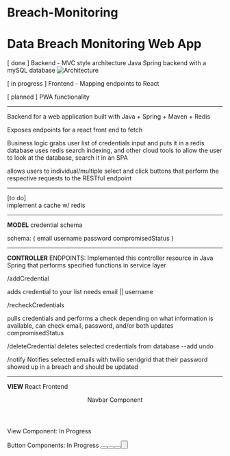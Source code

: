 # Breach-Monitoring
# Data Breach Monitoring Web App

[ done ] Backend - MVC style architecture Java Spring backend with a mySQL database
![Architecture](architecturer.png)

[ in progress ] Frontend - Mapping endpoints to React 


[ planned ] PWA functionality
_________________________________________________________________________________________________________________________________________________
Backend for a web application built with Java + Spring + Maven + Redis 

Exposes endpoints for a react front end to fetch

Business logic grabs user list of credentials input and puts it in a redis database
uses redis search indexing, and other cloud tools to allow the user to look at the database, search it in an SPA

allows users to individual/multiple select and click buttons that perform the respective requests to the RESTful endpoint
_________________________________________________________________________________________________________________________________________________
[to do]                     
implement a cache w/ redis

_________________________________________________________________________________________________________________________________________________
**MODEL**
credential schema

schema:
{
email
username
password
compromisedStatus
}

_________________________________________________________________________________________________________________________________________________
**CONTROLLER**
ENDPOINTS: Implemented this controller resource in Java Spring that performs specified functions in service layer

/addCredential

adds credential to your list
needs email || username

/recheckCredentials

pulls credentials and performs a check depending on what information is available, can check email, password, and/or both
updates compromisedStatus

/deleteCredential
deletes selected credentials from database
--add undo

/notify
Notifies selected emails with twilio sendgrid that their password showed up in a breach and should be updated



_________________________________________________________________________________________________________________________________________________
**VIEW**
React Frontend
<header>
  Navbar Component
  <Navbar />
  </header>
<body>
View Component: In Progress
<div id = view>
  <div id = search-bar/>
  <div id = credentialsTable>
</div>

  
Button Components: In Progress
 <button id=AddCredential />
 <button id=Recheck />
 <button id=Delete />
 <button id=Notify />
  </body>
  
 
